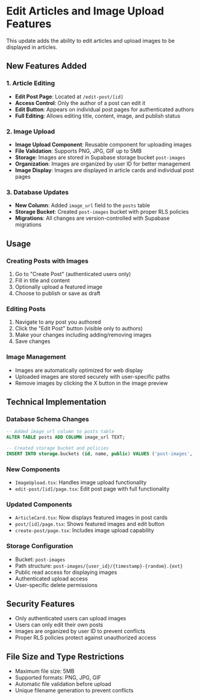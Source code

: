 # Edit Articles and Image Upload Features

This update adds the ability to edit articles and upload images to be displayed in articles.

## New Features Added

### 1. Article Editing
- **Edit Post Page**: Located at `/edit-post/[id]`
- **Access Control**: Only the author of a post can edit it
- **Edit Button**: Appears on individual post pages for authenticated authors
- **Full Editing**: Allows editing title, content, image, and publish status

### 2. Image Upload
- **Image Upload Component**: Reusable component for uploading images
- **File Validation**: Supports PNG, JPG, GIF up to 5MB
- **Storage**: Images are stored in Supabase storage bucket `post-images`
- **Organization**: Images are organized by user ID for better management
- **Image Display**: Images are displayed in article cards and individual post pages

### 3. Database Updates
- **New Column**: Added `image_url` field to the `posts` table
- **Storage Bucket**: Created `post-images` bucket with proper RLS policies
- **Migrations**: All changes are version-controlled with Supabase migrations

## Usage

### Creating Posts with Images
1. Go to "Create Post" (authenticated users only)
2. Fill in title and content
3. Optionally upload a featured image
4. Choose to publish or save as draft

### Editing Posts
1. Navigate to any post you authored
2. Click the "Edit Post" button (visible only to authors)
3. Make your changes including adding/removing images
4. Save changes

### Image Management
- Images are automatically optimized for web display
- Uploaded images are stored securely with user-specific paths
- Remove images by clicking the X button in the image preview

## Technical Implementation

### Database Schema Changes
```sql
-- Added image_url column to posts table
ALTER TABLE posts ADD COLUMN image_url TEXT;

-- Created storage bucket and policies
INSERT INTO storage.buckets (id, name, public) VALUES ('post-images', 'post-images', true);
```

### New Components
- `ImageUpload.tsx`: Handles image upload functionality
- `edit-post/[id]/page.tsx`: Edit post page with full functionality

### Updated Components
- `ArticleCard.tsx`: Now displays featured images in post cards
- `post/[id]/page.tsx`: Shows featured images and edit button
- `create-post/page.tsx`: Includes image upload capability

### Storage Configuration
- Bucket: `post-images`
- Path structure: `post-images/{user_id}/{timestamp}-{random}.{ext}`
- Public read access for displaying images
- Authenticated upload access
- User-specific delete permissions

## Security Features
- Only authenticated users can upload images
- Users can only edit their own posts
- Images are organized by user ID to prevent conflicts
- Proper RLS policies protect against unauthorized access

## File Size and Type Restrictions
- Maximum file size: 5MB
- Supported formats: PNG, JPG, GIF
- Automatic file validation before upload
- Unique filename generation to prevent conflicts